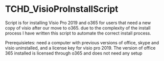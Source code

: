# TCHD_VisioProInstallScript
Script is for installing Visio Pro 2019 and o365 for users that need a new copy of visio after our move to o365.
due to the complexity of the install process I have written this script to automate the correct install process.

Prerequisietes: need a computer with previous versions of office, skype and visio uninstalled, and a license key for visio pro 2019.  The version of office 365 installed is licensed through o365 and does not need any setup
